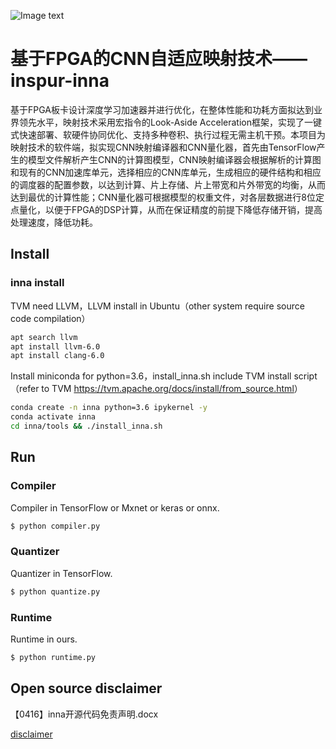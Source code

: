 ![Image text](https://github.com/inspur-inna/inspur-inna/blob/master/Image/inspur.png)

# 基于FPGA的CNN自适应映射技术——inspur-inna

基于FPGA板卡设计深度学习加速器并进行优化，在整体性能和功耗方面拟达到业界领先水平，映射技术采用宏指令的Look-Aside Acceleration框架，实现了一键式快速部署、软硬件协同优化、支持多种卷积、执行过程无需主机干预。本项目为映射技术的软件端，拟实现CNN映射编译器和CNN量化器，首先由TensorFlow产生的模型文件解析产生CNN的计算图模型，CNN映射编译器会根据解析的计算图和现有的CNN加速库单元，选择相应的CNN库单元，生成相应的硬件结构和相应的调度器的配置参数，以达到计算、片上存储、片上带宽和片外带宽的均衡，从而达到最优的计算性能；CNN量化器可根据模型的权重文件，对各层数据进行8位定点量化，以便于FPGA的DSP计算，从而在保证精度的前提下降低存储开销，提高处理速度，降低功耗。


## Install

### inna install
TVM need LLVM，LLVM install in Ubuntu（other system require source code compilation）
```bash
apt search llvm
apt install llvm-6.0
apt install clang-6.0
```

Install miniconda for python=3.6，install_inna.sh include TVM install script（refer to TVM <https://tvm.apache.org/docs/install/from_source.html>）
```bash
conda create -n inna python=3.6 ipykernel -y
conda activate inna
cd inna/tools && ./install_inna.sh
```


## Run

### Compiler

Compiler  in TensorFlow or Mxnet or keras or onnx.
```bash
$ python compiler.py
```

### Quantizer

Quantizer  in TensorFlow.
```bash
$ python quantize.py
```

### Runtime

Runtime  in ours.
```bash
$ python runtime.py
```

## Open source disclaimer
 【0416】inna开源代码免责声明.docx
 
 [disclaimer](https://github.com/inspur-inna/inspur-inna/blob/master/docs/disclaimer)
